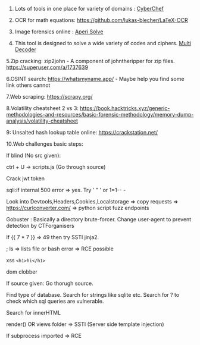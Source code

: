 1. Lots of tools in one place for variety of domains : [CyberChef](https://gchq.github.io/CyberChef/)


2. OCR for math equations: https://github.com/lukas-blecher/LaTeX-OCR

3. Image forensics online : [Aperi Solve](https://www.aperisolve.com/)

4. This tool is designed to solve a wide variety of codes and ciphers. [Multi Decoder](https://www.cachesleuth.com/multidecoder/)

5.Zip cracking: zip2john - A component of johntheripper for zip files.   https://superuser.com/a/1737639

6.OSINT search: https://whatsmyname.app/ - Maybe help you find some link others cannot

7.Web scraping: https://scrapy.org/

8.Volatility cheatsheet 2 vs 3: https://book.hacktricks.xyz/generic-methodologies-and-resources/basic-forensic-methodology/memory-dump-analysis/volatility-cheatsheet

9: Unsalted hash lookup table online: https://crackstation.net/

10.Web challenges basic steps:
  
  If blind (No src given):
  
  ctrl + U -> scripts.js (Go through source)
  
  Crack jwt token

  sqli:if internal 500 error => yes. Try '  " ' or 1=1-- -
  
  Look into Devtools,Headers,Cookies,Localstorage => copy requests => https://curlconverter.com/ => python script fuzz endpoints

  Gobuster : Basically a directory brute-forcer. Change user-agent to prevent detection by CTForganisers
  
  If {{ 7 * 7 }} => 49 then try SSTI jinja2.

  ; ls => lists file or bash error => RCE possible
  
  xss ```<h1>hi</h1>```
  
  dom clobber

If source given:
Go thorugh source.

Find type of database. Search for strings like sqlite etc. Search for ? to check which sql queries are vulnerable.

Search for innerHTML

render() OR views folder => SSTI (Server side template injection)

If subprocess imported =>  RCE



